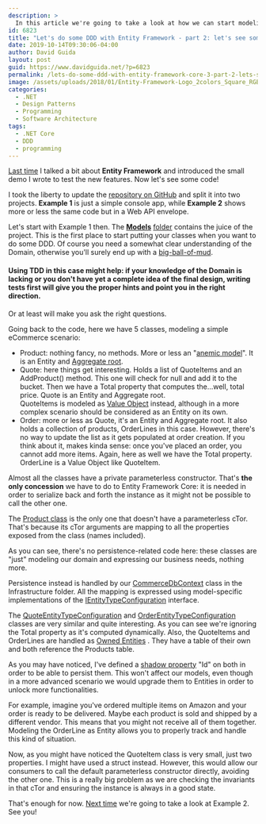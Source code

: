 ```yaml
---
description: >
  In this article we're going to take a look at how we can start modeling our classes and express our Domain and store our data using Entity Framework.
id: 6823
title: "Let's do some DDD with Entity Framework - part 2: let's see some code!"
date: 2019-10-14T09:30:06-04:00
author: David Guida
layout: post
guid: https://www.davidguida.net/?p=6823
permalink: /lets-do-some-ddd-with-entity-framework-core-3-part-2-lets-see-some-code/
image: /assets/uploads/2018/01/Entity-Framework-Logo_2colors_Square_RGB-591x360.png
categories:
  - .NET
  - Design Patterns
  - Programming
  - Software Architecture
tags:
  - .NET Core
  - DDD
  - programming
---
```

<a rel="noreferrer noopener" aria-label="Last time (opens in a new tab)" href="/lets-do-some-ddd-with-entity-framework-core-3/" target="_blank">Last time</a> I talked a bit about **Entity Framework** and introduced the small demo I wrote to test the new features. Now let's see some code!

I took the liberty to update the <a rel="noreferrer noopener" aria-label="repository on GitHub (opens in a new tab)" href="https://github.com/mizrael/EFCoreCommerceDemo" target="_blank">repository on GitHub</a> and split it into two projects. **Example 1** is just a simple console app, while **Example 2** shows more or less the same code but in a Web API envelope.

Let's start with Example 1 then. The **<a rel="noreferrer noopener" aria-label=" (opens in a new tab)" href="https://github.com/mizrael/EFCoreCommerceDemo/tree/master/EFCoreCommerceDemo.Example1/EFCoreCommerceDemo.Example1/Models" target="_blank">Models</a>** <a rel="noreferrer noopener" aria-label=" (opens in a new tab)" href="https://github.com/mizrael/EFCoreCommerceDemo/tree/master/EFCoreCommerceDemo.Example1/EFCoreCommerceDemo.Example1/Models" target="_blank">folder</a> contains the juice of the project. This is the first place to start putting your classes when you want to do some DDD. Of course you need a somewhat clear understanding of the Domain, otherwise you'll surely end up with a <a rel="noreferrer noopener" aria-label="big-ball-of-mud (opens in a new tab)" href="https://en.wikipedia.org/wiki/Big_ball_of_mud" target="_blank">big-ball-of-mud</a>.

#### Using TDD in this case might help: if your knowledge of the Domain is lacking or you don't have yet a complete idea of the final design, writing tests first will give you the proper hints and point you in the right direction.

Or at least will make you ask the right questions.

Going back to the code, here we have 5 classes, modeling a simple eCommerce scenario:

  * Product: nothing fancy, no methods. More or less an "<a rel="noreferrer noopener" aria-label=" (opens in a new tab)" href="https://martinfowler.com/bliki/AnemicDomainModel.html" target="_blank">anemic model</a>". It is an Entity and <a rel="noreferrer noopener" href="https://martinfowler.com/bliki/DDD_Aggregate.html" target="_blank">Aggregate root</a>.
  * Quote: here things get interesting. Holds a list of QuoteItems and an AddProduct() method. This one will check for null and add it to the bucket. Then we have a Total property that computes the&#8230;well, total price. Quote is an Entity and Aggregate root.  
    QuoteItems is modeled as <a href="https://martinfowler.com/bliki/ValueObject.html" target="_blank" rel="noreferrer noopener" aria-label=" (opens in a new tab)">Value Object</a> instead, although in a more complex scenario should be considered as an Entity on its own.
  * Order: more or less as Quote, it's an Entity and Aggregate root. It also holds a collection of products, OrderLines in this case. However, there's no way to update the list as it gets populated at order creation. If you think about it, makes kinda sense: once you've placed an order, you cannot add more items. Again, here as well we have the Total property.  
    OrderLine is a Value Object like QuoteItem.

Almost all the classes have a private parameterless constructor. That's **the only concession** we have to do to Entity Framework Core: it is needed in order to serialize back and forth the instance as it might not be possible to call the other one. 

The <a href="https://github.com/mizrael/EFCoreCommerceDemo/blob/master/EFCoreCommerceDemo.Example1/EFCoreCommerceDemo.Example1/Models/Product.cs" target="_blank" rel="noreferrer noopener" aria-label="Product class (opens in a new tab)">Product class</a> is the only one that doesn't have a parameterless cTor. That's because its cTor arguments are mapping to all the properties exposed from the class (names included).

As you can see, there's no persistence-related code here: these classes are "just" modeling our domain and expressing our business needs, nothing more. 

Persistence instead is handled by our <a rel="noreferrer noopener" aria-label=" (opens in a new tab)" href="https://github.com/mizrael/EFCoreCommerceDemo/blob/master/EFCoreCommerceDemo.Example1/EFCoreCommerceDemo.Example1/Infrastructure/CommerceDbContext.cs" target="_blank">CommerceDbContext</a> class in the Infrastructure folder. All the mapping is expressed using model-specific implementations of the <a href="https://docs.microsoft.com/en-us/dotnet/api/microsoft.entityframeworkcore.ientitytypeconfiguration-1?view=efcore-2.1" target="_blank" rel="noreferrer noopener" aria-label=" (opens in a new tab)">IEntityTypeConfiguration</a> interface.

The <a rel="noreferrer noopener" aria-label="QuoteEntityTypeConfiguration (opens in a new tab)" href="https://github.com/mizrael/EFCoreCommerceDemo/blob/master/EFCoreCommerceDemo.Example1/EFCoreCommerceDemo.Example1/Infrastructure/QuoteEntityTypeConfiguration.cs" target="_blank">QuoteEntityTypeConfiguration</a> and <a rel="noreferrer noopener" aria-label=" (opens in a new tab)" href="https://github.com/mizrael/EFCoreCommerceDemo/blob/master/EFCoreCommerceDemo.Example1/EFCoreCommerceDemo.Example1/Infrastructure/OrderEntityTypeConfiguration.cs" target="_blank">OrderEntityTypeConfiguration</a> classes are very similar and quite interesting. As you can see we're ignoring the Total property as it's computed dynamically. Also, the QuoteItems and OrderLines are handled as <a rel="noreferrer noopener" aria-label="Owned Entities (opens in a new tab)" href="https://docs.microsoft.com/en-us/ef/core/modeling/owned-entities" target="_blank">Owned Entities</a> . They have a table of their own and both reference the Products table. 

As you may have noticed, I've defined a <a rel="noreferrer noopener" aria-label="shadow property (opens in a new tab)" href="https://docs.microsoft.com/en-us/ef/core/modeling/shadow-properties" target="_blank">shadow property</a> "Id" on both in order to be able to persist them. This won't affect our models, even though in a more advanced scenario we would upgrade them to Entities in order to unlock more functionalities.

For example, imagine you've ordered multiple items on Amazon and your order is ready to be delivered. Maybe each product is sold and shipped by a different vendor. This means that you might not receive all of them together. Modeling the OrderLine as Entity allows you to properly track and handle this kind of situation.

Now, as you might have noticed the QuoteItem class is very small, just two properties. I might have used a struct instead. However, this would allow our consumers to call the default parameterless constructor directly, avoiding the other one. This is a really big problem as we are checking the invariants in that cTor and ensuring the instance is always in a good state.

That's enough for now. <a href='/lets-do-some-ddd-with-entity-framework-core-3-part-3-better-value-objects/'>Next time</a> we're going to take a look at Example 2. See you!